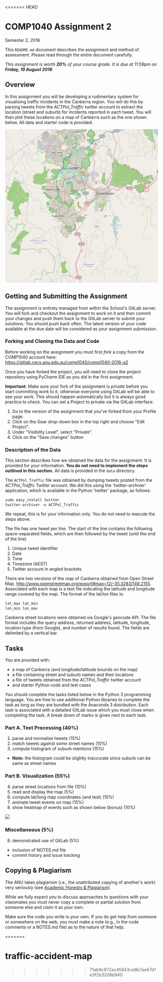<<<<<<< HEAD
# COMP1040 Assignment 2
Semester 2, 2016

This `README.md` document describes the assignment and method of assessment.
Please read through the entire document carefully.

_This assignment is worth **20%** of your course grade.
It is due at 11:59pm on **Friday, 19 August 2016**._

## Overview

In this assignment you will be developing a rudimentary system for
visualising traffic incidents in the Canberra region. You will do this
by parsing tweets from the *ACTPol_Traffic* twitter account to extract
the location (street and suburb) for incidents reported in each tweet.
You will then plot these locations on a map of Canberra such as the
one shown below. All data and starter code is provided.

![](data/canberraMap_lores.jpg)

## Getting and Submitting the Assignment

The assignment is entirely managed from within the School's GitLab server.
You will fork and checkout the assignment to work on it and then commit
your changes and push them back to the GitLab server to submit your solutions.
You should push back often. The latest version of your code available at
the due date will be considered as your assignment submission.

### Forking and Cloning the Data and Code

Before working on the assignment you must first _fork_ a copy from the COMP1040
account here: <https://gitlab.cecs.anu.edu.au/comp1040/comp1040-2016-a2>

Once you have forked the project, you will need to clone the project repository
using PyCharm IDE as you did in the first assignment.

**Important**: Make sure your fork of the assignment is _private_ before you
start committing work to it, otherwise everyone using GitLab will be able to see
your work. This should happen automatically but it is always good practice to
check. You can set a Project to private via the GitLab interface:

1. Go to the version of the assignment that you've forked from your Profile page.
2. Click on the Gear drop-down box in the top right and choose "Edit Project".
3. Under "Visibility Level", select "Private".
4. Click on the "Save changes" button

### Description of the Data

This section describes how we obtained the data for the assignment. It is provided
for your information. **You do not need to implement the steps outlined in this section.**
All data is provided in the `data` directory.

The `ACTPol_Traffic` file was obtained by dumping tweets posted from the *ACTPol_Traffic*
Twitter account. We did this using the 'twitter-archiver' application, which is available
in the Python 'twitter' package, as follows:

    sudo easy_install twitter
    twitter-archiver -o ACTPol_Traffic

We repeat, this is for your information only. You do not need to execute the steps above.

The file has one tweet per line. The start of the line contains the following space-separated
fields, which are then followed by the tweet (until the end of the line)

1. Unique tweet identifier
2. Date
3. Time
4. Timezone (AEST)
5. Twitter account in angled brackets

There are two versions of the map of Canberra obtained from Open Street Map,
<http://www.openstreetmap.org/export#map=12/-35.3283/149.2155>. Associated
with each map is a text file indicating the latitude and longitude range
covered by the map. The format of the lat/lon files is:

    lat_max lat_min
    lon_min lon_max

Canberra street locations were obtained via Google's geocode API. The file
format includes the query address, returned address, latitude, longitude,
location type (from Google), and number of results found. The fields are
delimited by a vertical bar.

## Tasks

You are provided with:

- a map of Canberra (and longitude/latitude bounds on the map)
- a file containing street and suburb names and their locations
- a file of tweets obtained from the *ACTPol_Traffic* twitter account
- and starter Python code and test cases

You should complete the tasks listed below in the Python 3 programming
language. You are free to use additional Python libraries to complete
the task as long as they are bundled with the Anaconda 3
distribution. Each task is associated with a detailed GitLab issue
which you must close when completing the task. A break down of marks is
given next to each task.

### Part A. Text Processing (40%)
1. parse and normalise tweets                         (15%)
2. match tweets against some street names             (10%)
3. compute histogram of suburb mentions               (15%)
  + **Note:** the histogram could be slightly inaccurate since suburb can be same as street names

### Part B. Visualization (55%)
4. parse street locations from file                   (10%)
5. read and display the map                           (5%)
6. compute lat/long map coordinates (and test)        (15%)
7. animate tweet events on map                        (15%)
8. show heatmap of events such as shown below (bonus) (10%)

![](data/example_heatmap.png)

### Miscellaneous (5%)
8. demonstrated use of GitLab                         (5%)
  + inclusion of NOTES.md file
  + commit history and issue tracking

## Copying & Plagiarism

The ANU takes plagiarism (i.e., the unattributed copying of another's work) very
seriously (see [Academic Honesty & Plagiarism][AHP]).

While we fully expect you to discuss approaches to questions with your
classmates you must never copy a complete or partial solution from someone else
and claim it as your own.

Make sure the code you write is your own. If you do get help from
someone or somewhere on the web, you must make a note (e.g., in the
code comments or a NOTES.md file) as to the nature of that help.

[AHP]: http://www.anu.edu.au/students/program-administration/assessments-exams/academic-honesty-plagiarism
=======
# traffic-accident-map
>>>>>>> 71ab9c872ac45843ce8b7ae67d1e3f2b3208b940
